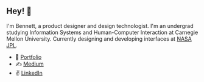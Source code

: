 ## Hey! 👋
I'm Bennett, a product designer and design technologist. I'm an undergrad studying Information Systems and Human-Computer Interaction at Carnegie Mellon University. Currently designing and developing interfaces at [NASA JPL](https://www.jpl.nasa.gov/).
* 🎨 [Portfolio](https://bennetthuffman.com/)
* ✍️ [Medium](https://medium.com/@bennett.huffman)
* ✌️ [LinkedIn](https://www.linkedin.com/in/bennetthuffman/)
